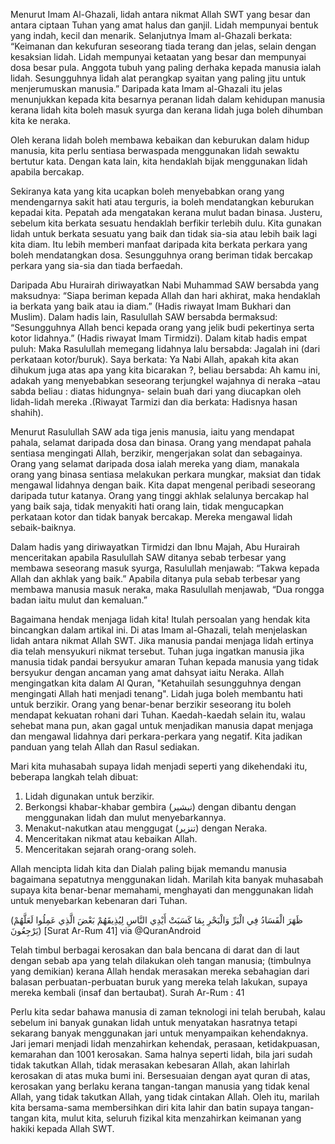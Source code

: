 
Menurut Imam Al-Ghazali, lidah antara nikmat Allah SWT yang besar dan antara ciptaan Tuhan yang amat halus dan ganjil. Lidah mempunyai bentuk yang indah, kecil dan menarik. Selanjutnya Imam al-Ghazali berkata: “Keimanan dan kekufuran seseorang tiada terang dan jelas, selain dengan kesaksian lidah. Lidah mempunyai ketaatan yang besar dan mempunyai dosa besar pula. Anggota tubuh yang paling derhaka kepada manusia ialah lidah. Sesungguhnya lidah alat perangkap syaitan yang paling jitu untuk menjerumuskan manusia.” Daripada kata Imam al-Ghazali itu jelas menunjukkan kepada kita besarnya peranan lidah dalam kehidupan manusia kerana lidah kita boleh masuk syurga dan kerana lidah juga boleh dihumban kita ke neraka.

Oleh kerana lidah boleh membawa kebaikan dan keburukan dalam hidup manusia, kita perlu sentiasa berwaspada menggunakan lidah sewaktu bertutur kata. Dengan kata lain, kita hendaklah bijak menggunakan lidah apabila bercakap. 

Sekiranya kata yang kita ucapkan boleh menyebabkan orang yang mendengarnya sakit hati atau terguris, ia boleh mendatangkan keburukan kepadai kita. Pepatah ada mengatakan kerana mulut badan binasa. Justeru, sebelum kita berkata sesuatu hendaklah berfikir terlebih dulu. Kita gunakan lidah untuk berkata sesuatu yang baik dan tidak sia-sia atau lebih baik lagi kita diam. Itu lebih memberi manfaat daripada kita berkata perkara yang boleh mendatangkan dosa. Sesungguhnya orang beriman tidak bercakap perkara yang sia-sia dan tiada berfaedah.

Daripada Abu Hurairah diriwayatkan Nabi Muhammad SAW bersabda yang maksudnya: “Siapa beriman kepada Allah dan hari akhirat, maka hendaklah ia berkata yang baik atau ia diam.” (Hadis riwayat Imam Bukhari dan Muslim). Dalam hadis lain, Rasulullah SAW bersabda bermaksud: “Sesungguhnya Allah benci kepada orang yang jelik budi pekertinya serta kotor lidahnya.” (Hadis riwayat Imam Tirmidzi). Dalam kitab hadis empat puluh: Maka Rasulullah memegang lidahnya lalu bersabda: Jagalah ini (dari perkataan kotor/buruk). Saya berkata: Ya Nabi Allah, apakah kita akan dihukum juga atas apa yang kita bicarakan ?, beliau bersabda: Ah kamu ini, adakah yang menyebabkan seseorang terjungkel wajahnya di neraka –atau sabda beliau : diatas hidungnya- selain buah dari yang diucapkan oleh lidah-lidah mereka .(Riwayat Tarmizi dan dia berkata: Hadisnya hasan shahih).


Menurut Rasulullah SAW ada tiga jenis manusia, iaitu yang mendapat pahala, selamat daripada dosa dan binasa. Orang yang mendapat pahala sentiasa mengingati Allah, berzikir, mengerjakan solat dan sebagainya. Orang yang selamat daripada dosa ialah mereka yang diam, manakala orang yang binasa sentiasa melakukan perkara mungkar, maksiat dan tidak mengawal lidahnya dengan baik. Kita dapat mengenal peribadi seseorang daripada tutur katanya. Orang yang tinggi akhlak selalunya bercakap hal yang baik saja, tidak menyakiti hati orang lain, tidak mengucapkan perkataan kotor dan tidak banyak bercakap. Mereka mengawal lidah sebaik-baiknya.

Dalam hadis yang diriwayatkan Tirmidzi dan Ibnu Majah, Abu Hurairah menceritakan apabila Rasulullah SAW ditanya sebab terbesar yang membawa seseorang masuk syurga, Rasulullah menjawab: “Takwa kepada Allah dan akhlak yang baik.” Apabila ditanya pula sebab terbesar yang membawa manusia masuk neraka, maka Rasulullah menjawab, “Dua rongga badan iaitu mulut dan kemaluan.”

Bagaimana hendak menjaga lidah kita! Itulah persoalan yang hendak kita bincangkan dalam artikal ini. Di atas  Imam al-Ghazali, telah menjelaskan lidah antara nikmat Allah SWT. Jika manusia pandai menjaga lidah ertinya dia telah mensyukuri nikmat tersebut. Tuhan juga ingatkan manusia jika manusia tidak pandai bersyukur amaran Tuhan kepada manusia yang tidak bersyukur dengan ancaman yang amat dahsyat iaitu Neraka. Allah mengingatkan kita dalam Al Quran, "Ketahuilah sesungguhnya dengan mengingati Allah hati menjadi tenang". Lidah juga boleh membantu hati untuk berzikir. Orang yang benar-benar berzikir seseorang itu boleh mendapat kekuatan rohani dari Tuhan. Kaedah-kaedah selain itu, walau sehebat mana pun, akan gagal untuk menjadikan manusia dapat menjaga dan mengawal lidahnya dari perkara-perkara yang negatif. Kita jadikan panduan yang telah Allah dan Rasul sediakan.

Mari kita muhasabah supaya lidah menjadi seperti yang dikehendaki itu, beberapa langkah telah dibuat:

1. Lidah digunakan untuk berzikir.
2. Berkongsi khabar-khabar gembira (تبشير) dengan dibantu dengan menggunakan lidah dan mulut menyebarkannya.
3. Menakut-nakutkan atau menggugat (تنزير) dengan Neraka.
4. Menceritakan nikmat atau kebaikan Allah.
5. Menceritakan sejarah orang-orang soleh.

Allah mencipta lidah kita dan Dialah paling bijak memandu manusia bagaimana sepatutnya menggunakan lidah. Marilah kita banyak muhasabah supaya kita benar-benar memahami, menghayati dan menggunakan lidah untuk menyebarkan kebenaran dari Tuhan.

(ظَهَرَ الْفَسَادُ فِي الْبَرِّ وَالْبَحْرِ بِمَا كَسَبَتْ أَيْدِي النَّاسِ لِيُذِيقَهُمْ بَعْضَ الَّذِي عَمِلُوا لَعَلَّهُمْ يَرْجِعُونَ)
[Surat Ar-Rum 41]
via @QuranAndroid

Telah timbul berbagai kerosakan dan bala bencana di darat dan di laut dengan sebab apa yang telah dilakukan oleh tangan manusia; (timbulnya yang demikian) kerana Allah hendak merasakan mereka sebahagian dari balasan perbuatan-perbuatan buruk yang mereka telah lakukan, supaya mereka kembali (insaf dan bertaubat). Surah Ar-Rum : 41

Perlu kita sedar bahawa manusia di zaman teknologi ini telah berubah, kalau sebelum ini banyak gunakan lidah untuk menyatakan hasratnya tetapi sekarang banyak menggunakan jari untuk menyampaikan kehendaknya. Jari jemari menjadi lidah menzahirkan kehendak, perasaan, ketidakpuasan, kemarahan dan 1001 kerosakan. Sama halnya seperti lidah, bila jari sudah tidak takutkan Allah, tidak merasakan kebesaran Allah, akan lahirlah kerosakan di atas muka bumi ini. Bersesuaian dengan ayat quran di atas, kerosakan yang berlaku kerana tangan-tangan manusia yang tidak kenal Allah, yang tidak takutkan Allah, yang tidak cintakan Allah. Oleh itu, marilah kita bersama-sama membersihkan diri kita lahir dan batin supaya tangan-tangan kita, mulut kita, seluruh fizikal kita menzahirkan keimanan yang hakiki kepada Allah SWT.
